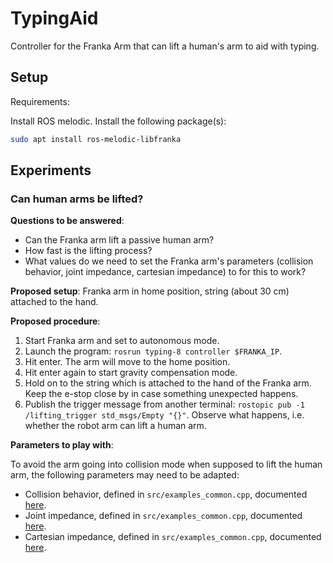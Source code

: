 # TypingAid

Controller for the Franka Arm that can lift a human's arm to aid with typing.

## Setup

Requirements:

Install ROS melodic. Install the following package(s):

```bash
sudo apt install ros-melodic-libfranka
```

## Experiments

### Can human arms be lifted?

**Questions to be answered**:

- Can the Franka arm lift a passive human arm?
- How fast is the lifting process?
- What values do we need to set the Franka arm's parameters (collision behavior, joint impedance, cartesian impedance) to for this to work?

**Proposed setup**: Franka arm in home position, string (about 30 cm) attached to the hand.

**Proposed procedure**:

1. Start Franka arm and set to autonomous mode.
1. Launch the program: `rosrun typing-8 controller $FRANKA_IP`.
1. Hit enter. The arm will move to the home position.
1. Hit enter again to start gravity compensation mode.
1. Hold on to the string which is attached to the hand of the Franka arm. Keep the e-stop close by in case something unexpected happens.
1. Publish the trigger message from another terminal: `rostopic pub -1 /lifting_trigger std_msgs/Empty "{}"`. Observe what happens, i.e. whether the robot arm can lift a human arm.

**Parameters to play with**:

To avoid the arm going into collision mode when supposed to lift the human arm, the following parameters may need to be adapted:

- Collision behavior, defined in `src/examples_common.cpp`, documented [here](https://github.com/frankaemika/libfranka/blob/06ad8dcf5706f00663b6fd6351734096cea9c2d0/include/franka/robot.h#L483).
- Joint impedance, defined in `src/examples_common.cpp`, documented [here](https://github.com/frankaemika/libfranka/blob/06ad8dcf5706f00663b6fd6351734096cea9c2d0/include/franka/robot.h#L533).
- Cartesian impedance, defined in `src/examples_common.cpp`, documented [here](https://github.com/frankaemika/libfranka/blob/06ad8dcf5706f00663b6fd6351734096cea9c2d0/include/franka/robot.h#L547).
